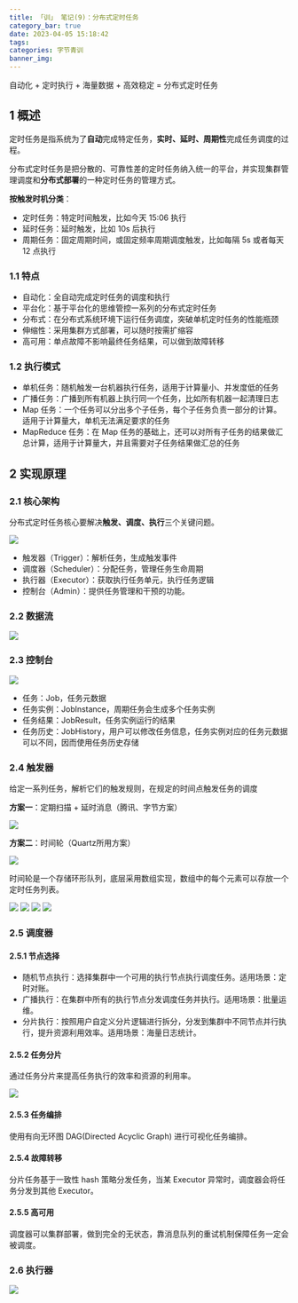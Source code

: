 ```yaml
---
title: 「训」 笔记(9)：分布式定时任务
category_bar: true
date: 2023-04-05 15:18:42
tags:
categories: 字节青训
banner_img:
---
```


自动化 + 定时执行 + 海量数据 + 高效稳定 = 分布式定时任务

<!-- more -->

## 1 概述

定时任务是指系统为了**自动**完成特定任务，**实时、延时、周期性**完成任务调度的过程。

分布式定时任务是把分散的、可靠性差的定时任务纳入统一的平台，并实现集群管理调度和**分布式部署**的一种定时任务的管理方式。

**按触发时机分类**：

* 定时任务：特定时间触发，比如今天 15:06 执行
* 延时任务：延时触发，比如 10s 后执行
* 周期任务：固定周期时间，或固定频率周期调度触发，比如每隔 5s 或者每天 12 点执行

### 1.1 特点

* 自动化：全自动完成定时任务的调度和执行
* 平台化：基于平台化的思维管控一系列的分布式定时任务
* 分布式：在分布式系统环境下运行任务调度，突破单机定时任务的性能瓶颈
* 伸缩性：采用集群方式部署，可以随时按需扩缩容
* 高可用：单点故障不影响最终任务结果，可以做到故障转移

### 1.2 执行模式

* 单机任务：随机触发一台机器执行任务，适用于计算量小、并发度低的任务
* 广播任务：广播到所有机器上执行同一个任务，比如所有机器一起清理日志
* Map 任务：一个任务可以分出多个子任务，每个子任务负责一部分的计算。适用于计算量大，单机无法满足要求的任务
* MapReduce 任务：在 Map 任务的基础上，还可以对所有子任务的结果做汇总计算，适用于计算量大，并且需要对子任务结果做汇总的任务

## 2 实现原理

### 2.1 核心架构

分布式定时任务核心要解决**触发、调度、执行**三个关键问题。

![](1.png)

* 触发器（Trigger）：解析任务，生成触发事件
* 调度器（Scheduler）：分配任务，管理任务生命周期
* 执行器（Executor）：获取执行任务单元，执行任务逻辑
* 控制台（Admin）：提供任务管理和干预的功能。

### 2.2 数据流

![](2.png)

### 2.3 控制台

![](3.png)

* 任务：Job，任务元数据
* 任务实例：Joblnstance，周期任务会生成多个任务实例
* 任务结果：JobResult，任务实例运行的结果
* 任务历史：JobHistory，用户可以修改任务信息，任务实例对应的任务元数据可以不同，因而使用任务历史存储

### 2.4 触发器

给定一系列任务，解析它们的触发规则，在规定的时间点触发任务的调度

**方案一**：定期扫描 + 延时消息（腾讯、字节方案）

![](4.png)

**方案二**：时间轮（Quartz所用方案）

![](5.png)

时间轮是一个存储环形队列，底层采用数组实现，数组中的每个元素可以存放一个定时任务列表。

![](6.png)
![](7.png)
![](8.png)
![](9.png)

### 2.5 调度器

#### 2.5.1 节点选择

* 随机节点执行：选择集群中一个可用的执行节点执行调度任务。适用场景：定时对账。
* 广播执行：在集群中所有的执行节点分发调度任务并执行。适用场景：批量运维。
* 分片执行：按照用户自定义分片逻辑进行拆分，分发到集群中不同节点并行执行，提升资源利用效率。适用场景：海量日志统计。

#### 2.5.2 任务分片

通过任务分片来提高任务执行的效率和资源的利用率。

![](10.png)

#### 2.5.3 任务编排

使用有向无环图 DAG(Directed Acyclic Graph) 进行可视化任务编排。

#### 2.5.4 故障转移

分片任务基于一致性 hash 策略分发任务，当某 Executor 异常时，调度器会将任务分发到其他 Executor。

#### 2.5.5 高可用

调度器可以集群部署，做到完全的无状态，靠消息队列的重试机制保障任务一定会被调度。

### 2.6 执行器

![](11.png)